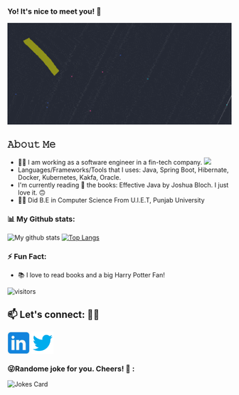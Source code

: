 ### Yo! It's nice to meet you! 👋

[<img src="https://github.com/upasana05ghosh/upasana05ghosh/blob/main/Yo.gif" title="Yo"/>](https://upasana05ghosh.github.io/)

## 𝙰𝚋𝚘𝚞𝚝 𝙼𝚎
- :technologist: I am working as a software engineer in a fin-tech company. <img src="https://media.giphy.com/media/WUlplcMpOCEmTGBtBW/giphy.gif" width="30">
- Languages/Frameworks/Tools that I uses: Java, Spring Boot, Hibernate, Docker, Kubernetes, Kakfa, Oracle.
- I'm currently reading :blue_book: the books: Effective Java by Joshua Bloch. I just love it. :upside_down_face:
- :woman_student: Did B.E in Computer Science From U.I.E.T, Punjab University

### :bar_chart: My Github stats:
![My github stats](https://github-readme-stats.vercel.app/api?username=upasana05ghosh&count_private=true&show_icons=true&theme=midnight-purple&hide=issues,contribs)
[![Top Langs](https://github-readme-stats.vercel.app/api/top-langs/?username=upasana05ghosh&layout=compact&text_color=daf7dc&bg_color=151515)](https://github.com/upasana05ghosh/github-readme-stats)


### ⚡ Fun Fact:
- :books: I love to read books and a big Harry Potter Fan!

![visitors](https://visitor-badge.glitch.me/badge?page_id=upasana05ghosh.upasana05ghosh)


## 📫 Let's connect: :raising_hand_woman:
[<img src="https://github.com/upasana05ghosh/upasana05ghosh.github.io/blob/master/img/linkedin.jpg" height="50em" align="center" alt="LinkedIn" title="Follow me on Linkedin"/>](https://www.linkedin.com/in/upasana05ghosh)
[<img src="https://github.com/upasana05ghosh/upasana05ghosh.github.io/blob/master/img/twitter-logo-small.png" height="50em" align="center" alt="Follow me on Twitter" title="Follow me on Twitter"/>](https://twitter.com/upaa005)

### 😜Randome joke for you. Cheers! :clinking_glasses: :
<img src="https://readme-jokes.vercel.app/api" alt="Jokes Card" />
